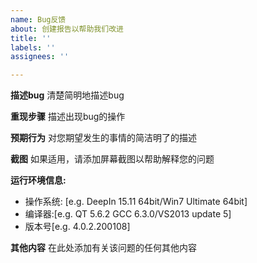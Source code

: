 ```yaml
---
name: Bug反馈
about: 创建报告以帮助我们改进
title: ''
labels: ''
assignees: ''

---
```


**描述bug**
清楚简明地描述bug

**重现步骤**
描述出现bug的操作

**预期行为**
对您期望发生的事情的简洁明了的描述

**截图**
如果适用，请添加屏幕截图以帮助解释您的问题

**运行环境信息:**
 - 操作系统: [e.g. DeepIn 15.11 64bit/Win7 Ultimate 64bit]
 - 编译器:[e.g. QT 5.6.2 GCC 6.3.0/VS2013 update 5]
 - 版本号[e.g. 4.0.2.200108]

**其他内容**
在此处添加有关该问题的任何其他内容
